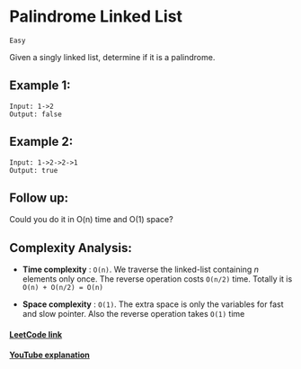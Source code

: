 # Palindrome Linked List

`Easy`

Given a singly linked list, determine if it is a palindrome.

## Example 1:

```
Input: 1->2
Output: false
```

## Example 2:

```
Input: 1->2->2->1
Output: true
```

## Follow up:
Could you do it in O(n) time and O(1) space?

## Complexity Analysis:

- **Time complexity** : `O(n)`. We traverse the linked-list containing *n* elements only once. The reverse operation costs `O(n/2)` time. Totally it is `O(n) + O(n/2) = O(n)`

- **Space complexity** : `O(1)`. The extra space is only the variables for fast and slow pointer. Also the reverse operation takes `O(1)` time

#### [LeetCode link](https://leetcode.com/problems/palindrome-linked-list/)
#### [YouTube explanation](https://www.youtube.com/watch?v=wk4QsvwQwdQ)

